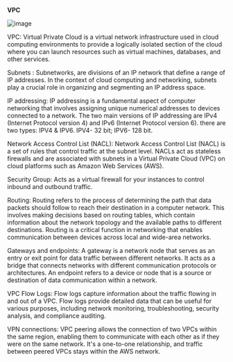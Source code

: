 **VPC**

![image](https://github.com/udaymurthy1319/AWS-DevOps-My-Understanding/assets/77770749/752ae1b9-aa74-4d64-a5a9-34e672168083)

VPC: Virtual Private Cloud is a virtual network infrastructure used in cloud computing environments to provide a logically isolated section of the cloud where you can launch resources such as virtual machines, databases, and other services.

Subnets : Subnetworks, are divisions of an IP network that define a range of IP addresses. In the context of cloud computing and networking, subnets play a crucial role in organizing and segmenting an IP address space. 

IP addressing: 
IP addressing is a fundamental aspect of computer networking that involves assigning unique numerical addresses to devices connected to a network. The two main versions of IP addressing are IPv4 (Internet Protocol version 4) and IPv6 (Internet Protocol version 6). there are two types: IPV4 & IPV6. IPV4- 32 bit; IPV6- 128 bit.

Network Access Control List (NACL):  Network Access Control List (NACL) is a set of rules that control traffic at the subnet level. NACLs act as stateless firewalls and are associated with subnets in a Virtual Private Cloud (VPC) on cloud platforms such as Amazon Web Services (AWS).

Security Group: Acts as a virtual firewall for your instances to control inbound and outbound traffic. 

Routing: Routing refers to the process of determining the path that data packets should follow to reach their destination in a computer network. This involves making decisions based on routing tables, which contain information about the network topology and the available paths to different destinations. Routing is a critical function in networking that enables communication between devices across local and wide-area networks.

Gateways and endpoints: A gateway is a network node that serves as an entry or exit point for data traffic between different networks. It acts as a bridge that connects networks with different communication protocols or architectures. An endpoint refers to a device or node that is a source or destination of data communication within a network. 

VPC Flow Logs: Flow logs capture information about the traffic flowing in and out of a VPC. Flow logs provide detailed data that can be useful for various purposes, including network monitoring, troubleshooting, security analysis, and compliance auditing.

VPN connections: VPC peering allows the connection of two VPCs within the same region, enabling them to communicate with each other as if they were on the same network. It's a one-to-one relationship, and traffic between peered VPCs stays within the AWS network.





